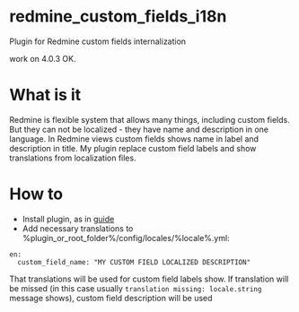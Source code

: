 # redmine_custom_fields_i18n
Plugin for Redmine custom fields internalization

work on 4.0.3 OK.

# What is it
Redmine is flexible system that allows many things, including custom fields.
But they can not be localized - they have name and description in one language.
In Redmine views custom fields shows name in label and description in title.
My plugin replace custom field labels and show translations from localization files.

# How to
* Install plugin, as in [guide](http://www.redmine.org/projects/redmine/wiki/Plugins)
* Add necessary translations to %plugin_or_root_folder%/config/locales/%locale%.yml:
```
en:
  custom_field_name: "MY CUSTOM FIELD LOCALIZED DESCRIPTION"
```
That translations will be used for custom field labels show.
If translation will be missed (in this case usually ```translation missing: locale.string``` message shows), custom field description will be used
